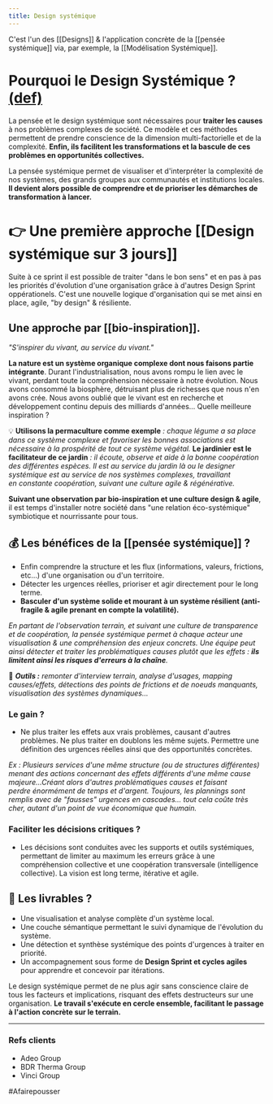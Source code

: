 ```yaml
---
title: Design systémique
---
```


C'est l'un des [[Designs]] & l'application concrète de la [[pensée systémique]] via, par exemple, la [[Modélisation Systémique]].

# Pourquoi le Design Systémique ? [(def)](https://en.wikipedia.org/wiki/Systemic_design "Link: https://en.wikipedia.org/wiki/Systemic_design")

La pensée et le design systémique sont nécessaires pour **traiter les causes** à nos problèmes complexes de société. Ce modèle et ces méthodes permettent de prendre conscience de la dimension multi-factorielle et de la complexité. **Enfin, ils facilitent les transformations et la bascule de ces problèmes en opportunités collectives.**

La pensée systémique permet de visualiser et d'interpréter la complexité de nos systèmes, des grands groupes aux communautés et institutions locales. **Il devient alors possible de comprendre et de prioriser les démarches de transformation à lancer.**

# 👉 Une première approche [[Design systémique sur 3 jours]]

Suite à ce sprint il est possible de traiter "dans le bon sens" et en pas à pas les priorités d'évolution d'une organisation grâce à d'autres Design Sprint oppérationels. C'est une nouvelle logique d'organisation qui se met ainsi en place, agile, "by design" & résiliente.

## Une approche par [[bio-inspiration]].

_"S'inspirer du vivant, au service du vivant."_

**La nature est un système organique complexe dont nous faisons partie intégrante**. Durant l'industrialisation, nous avons rompu le lien avec le vivant, perdant toute la compréhension nécessaire à notre évolution. Nous avons consommé la biosphère, détruisant plus de richesses que nous n'en avons crée. Nous avons oublié que le vivant est en recherche et développement continu depuis des milliards d'années... Quelle meilleure inspiration ?

💡 **Utilisons la permaculture comme exemple** _: chaque légume a sa place dans ce système complexe et favoriser les bonnes associations est nécessaire à la prospérité de tout ce système végétal._ **Le jardinier est le facilitateur de ce jardin** _: il écoute, observe et aide à la bonne coopération des différentes espèces. Il est au service du jardin là ou le designer systémique est au service de nos systèmes complexes, travaillant en constante coopération, suivant une culture agile & régénérative._  

**Suivant une observation par bio-inspiration et une culture design & agile**, il est temps d'installer notre société dans "une relation éco-systémique" symbiotique et nourrissante pour tous.

## 💰 Les bénéfices de la [[pensée systémique]] ?

-   Enfin comprendre la structure et les flux (informations, valeurs, frictions, etc...) d'une organisation ou d'un territoire.
-   Détecter les urgences réelles, prioriser et agir directement pour le long terme.
-   **Basculer d'un système solide et mourant à un système résilient (anti-fragile & agile prenant en compte la volatilité).**

_En partant de l'observation terrain, et suivant une culture de transparence et de coopération, la pensée systémique permet à chaque acteur une visualisation & une compréhension des enjeux concrets. Une équipe peut ainsi détecter et traiter les problématiques causes plutôt que les effets : **ils limitent ainsi les risques d'erreurs à la chaîne**._

🧰 _**Outils :** remonter d'interview terrain, analyse d'usages, mapping causes/effets, détections des points de frictions et de noeuds manquants, visualisation des systèmes dynamiques..._

   
### Le gain ?

-   Ne plus traiter les effets aux vrais problèmes, causant d'autres problèmes. Ne plus traiter en doublons les même sujets. Permettre une définition des urgences réelles ainsi que des opportunités concrètes.

_Ex : Plusieurs services d'une même structure (ou de structures différentes) menant des actions concernant des effets différents d'une même cause majeure...Créant alors d'autres problématiques causes et faisant perdre énormément de temps et d'argent. Toujours, les plannings sont remplis avec de "fausses" urgences en cascades... tout cela coûte très cher, autant d'un point de vue économique que humain._  


### Faciliter les décisions critiques ?

-   Les décisions sont conduites avec les supports et outils systémiques, permettant de limiter au maximum les erreurs grâce à une compréhension collective et une coopération transversale (intelligence collective). La vision est long terme, itérative et agile.

## 🔖 Les livrables ?

-   Une visualisation et analyse complète d'un système local. 
-   Une couche sémantique permettant le suivi dynamique de l'évolution du système. 
-   Une détection et synthèse systémique des points d'urgences à traiter en priorité.
-   Un accompagnement sous forme de **Design Sprint et cycles agiles** pour apprendre et concevoir par itérations.

  

Le design systémique permet de ne plus agir sans conscience claire de tous les facteurs et implications, risquant des effets destructeurs sur une organisation. **Le travail s'exécute en cercle ensemble, facilitant le passage à l'action concrète sur le terrain.**

---

### Refs clients
- Adeo Group
- BDR Therma Group
- Vinci Group

#Afairepousser

